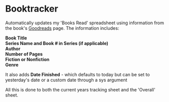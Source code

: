# Booktracker
Automatically updates my 'Books Read' spreadsheet using information from the book's [Goodreads](https://www.goodreads.com/) page. The information includes:  

**Book Title**  
**Series Name and Book # in Series (if applicable)**  
**Author**  
**Number of Pages**  
**Fiction or Nonfiction**  
**Genre**  

It also adds **Date Finished** - which defaults to today but can be set to yesterday's date or a custom date through a sys argument

All this is done to both the current years tracking sheet and the 'Overall' sheet.